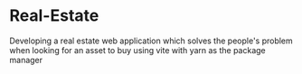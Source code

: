 # Real-Estate
Developing a real estate web application which solves the people's problem when looking for an asset to buy using vite with yarn as the package manager

